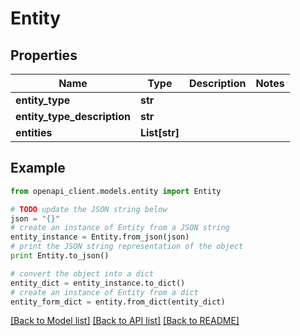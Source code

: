 # Entity


## Properties
Name | Type | Description | Notes
------------ | ------------- | ------------- | -------------
**entity_type** | **str** |  | 
**entity_type_description** | **str** |  | 
**entities** | **List[str]** |  | 

## Example

```python
from openapi_client.models.entity import Entity

# TODO update the JSON string below
json = "{}"
# create an instance of Entity from a JSON string
entity_instance = Entity.from_json(json)
# print the JSON string representation of the object
print Entity.to_json()

# convert the object into a dict
entity_dict = entity_instance.to_dict()
# create an instance of Entity from a dict
entity_form_dict = entity.from_dict(entity_dict)
```
[[Back to Model list]](../README.md#documentation-for-models) [[Back to API list]](../README.md#documentation-for-api-endpoints) [[Back to README]](../README.md)


